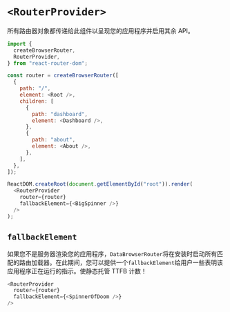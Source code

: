 # `<RouterProvider>`

所有路由器对象都传递给此组件以呈现您的应用程序并启用其余 API。

```javascript
import {
  createBrowserRouter,
  RouterProvider,
} from "react-router-dom";

const router = createBrowserRouter([
  {
    path: "/",
    element: <Root />,
    children: [
      {
        path: "dashboard",
        element: <Dashboard />,
      },
      {
        path: "about",
        element: <About />,
      },
    ],
  },
]);

ReactDOM.createRoot(document.getElementById("root")).render(
  <RouterProvider
    router={router}
    fallbackElement={<BigSpinner />}
  />
);
```

## `fallbackElement`

如果您不是服务器渲染您的应用程序，`DataBrowserRouter`将在安装时启动所有匹配的路由加载器。在此期间，您可以提供一个`fallbackElement`给用户一些表明该应用程序正在运行的指示。使静态托管 TTFB 计数！

```javascript
<RouterProvider
  router={router}
  fallbackElement={<SpinnerOfDoom />}
/>
```